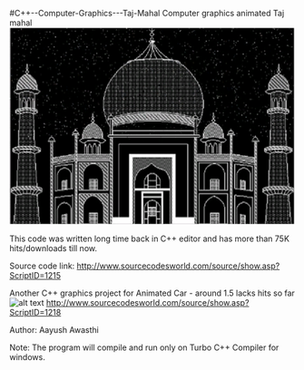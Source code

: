 #C++--Computer-Graphics---Taj-Mahal
Computer graphics animated Taj mahal 
![alt text](https://github.com/aayush207/C-Windows---Computer-Graphics---Taj-Mahal---Ta/blob/master/Taj%20output.png)

This code was written long time back in C++ editor and has more than 75K hits/downloads till now.

Source code link: http://www.sourcecodesworld.com/source/show.asp?ScriptID=1215

Another C++ graphics project for Animated Car - around 1.5 lacks hits so far
![alt text](https://github.com/aayush207/CPP---Computer-Graphics---Taj-Mahal/blob/master/Animated%20car.jpg)
http://www.sourcecodesworld.com/source/show.asp?ScriptID=1218

Author: Aayush Awasthi

Note: The program will compile and run only on Turbo C++ Compiler for windows.
